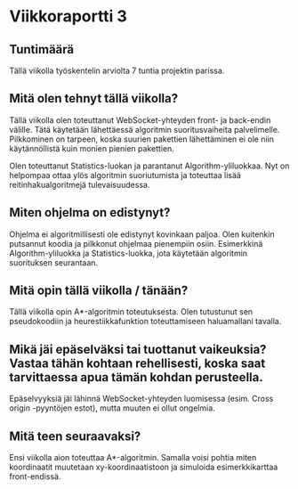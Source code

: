 # Viikkoraportti 3

## Tuntimäärä

Tällä viikolla työskentelin arviolta 7 tuntia projektin parissa.

## Mitä olen tehnyt tällä viikolla?

Tällä viikolla olen toteuttanut WebSocket-yhteyden front- ja back-endin välille. Tätä käytetään lähettäessä algoritmin suoritusvaiheita palvelimelle.
Pilkkominen on tarpeen, koska suurien pakettien lähettäminen ei ole niin käytännöllistä kuin monien pienien pakettien.

Olen toteuttanut Statistics-luokan ja parantanut Algorithm-yliluokkaa. Nyt on helpompaa ottaa ylös algoritmin suoriutumista ja toteuttaa lisää reitinhakualgoritmejä tulevaisuudessa.

## Miten ohjelma on edistynyt?

Ohjelma ei algoritmillisesti ole edistynyt kovinkaan paljoa. Olen kuitenkin putsannut koodia ja pilkkonut ohjelmaa pienempiin osiin. Esimerkkinä Algorithm-yliluokka ja Statistics-luokka, jota käytetään algoritmin suorituksen seurantaan.

## Mitä opin tällä viikolla / tänään?

Tällä viikolla opin A*-algoritmin toteutuksesta. Olen tutustunut sen pseudokoodiin ja heurestiikkafunktion toteuttamiseen haluamallani tavalla.

## Mikä jäi epäselväksi tai tuottanut vaikeuksia? Vastaa tähän kohtaan rehellisesti, koska saat tarvittaessa apua tämän kohdan perusteella.

Epäselvyyksiä jäi lähinnä WebSocket-yhteyden luomisessa (esim. Cross origin -pyyntöjen estot), mutta muuten ei ollut ongelmia.

## Mitä teen seuraavaksi?

Ensi viikolla aion toteuttaa A*-algoritmin. Samalla voisi pohtia miten koordinaatit muutetaan xy-koordinaatistoon ja simuloida esimerkkikarttaa front-endissä.